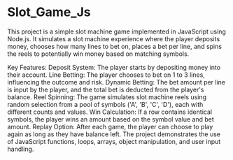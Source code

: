 # Slot_Game_Js

This project is a simple slot machine game implemented in JavaScript using Node.js. It simulates a slot machine experience where the player deposits money, chooses how many lines to bet on, places a bet per line, and spins the reels to potentially win money based on matching symbols.

Key Features:
Deposit System: The player starts by depositing money into their account.
Line Betting: The player chooses to bet on 1 to 3 lines, influencing the outcome and risk.
Dynamic Betting: The bet amount per line is input by the player, and the total bet is deducted from the player's balance.
Reel Spinning: The game simulates slot machine reels using random selection from a pool of symbols ('A', 'B', 'C', 'D'), each with different counts and values.
Win Calculation: If a row contains identical symbols, the player wins an amount based on the symbol value and bet amount.
Replay Option: After each game, the player can choose to play again as long as they have balance left.
The project demonstrates the use of JavaScript functions, loops, arrays, object manipulation, and user input handling.

